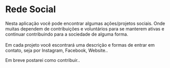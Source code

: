 # Rede Social

<p>
    Nesta aplicação você pode encontrar algumas ações/projetos sociais. Onde muitas dependem de contribuições e voluntários para se manterem ativas e continuar contribuindo para a sociedade de alguma forma.
    <br /><br />
    Em cada projeto você escontrará uma descrição e formas de entrar em contato, seja por Instagram, Facebook, Website..
</p>

Em breve postarei como contribuir..

